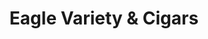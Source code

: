 ---
title: "Eagle Variety & Cigars"
url: /mississauga/eagle-variety-and-cigars/
shop: convenience
---